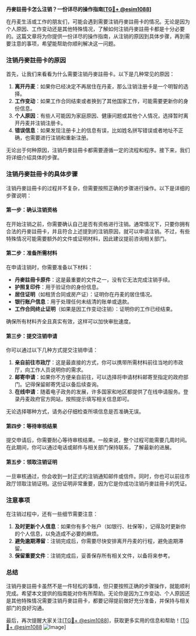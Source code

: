 **丹麥註冊卡怎么注销？一份详尽的操作指南[[TG💪+ @esim1088](https://t.me/s/esim1088)]**

在丹麦生活或工作的朋友们，可能会遇到需要注销丹麥註冊卡的情况。无论是因为个人原因、工作变动还是其他特殊情况，了解如何注销丹麥註冊卡都是十分必要的。这篇文章将为你提供一份详尽的操作指南，从注销的原因到具体步骤，再到需要注意的事项，希望能帮助你顺利解决这一问题。

### 注销丹麥註冊卡的原因

首先，让我们来看看为什么需要注销丹麥註冊卡。以下是几种常见的原因：

1. **离开丹麦**：如果你已经决定不再居住在丹麦，那么注销注册卡是一个明智的选择。
2. **工作变动**：如果工作合同结束或者换到了其他国家工作，可能需要更新你的身份信息。
3. **个人原因**：有些人可能因为家庭原因、健康问题或其他个人情况，选择暂时离开丹麦并注销注册卡。
4. **错误信息**：如果发现注册卡上的信息有误，比如姓名拼写错误或者地址不正确，也需要进行注销和重新注册。

无论出于何种原因，注销丹麥註冊卡都需要遵循一定的流程和程序。接下来，我们将详细介绍具体的步骤。

### 注销丹麥註冊卡的具体步骤

注销丹麥註冊卡的过程并不复杂，但需要按照正确的步骤进行操作。以下是详细的步骤说明：

#### 第一步：确认注销资格

在开始注销之前，你需要确认自己是否有资格进行注销。通常情况下，只要你拥有合法的丹麥註冊卡，并且符合上述提到的注销原因，就可以申请注销。不过，有些特殊情况可能需要额外的文件或证明材料，因此建议提前咨询相关部门。

#### 第二步：准备所需材料

在申请注销时，你需要准备以下材料：

- **丹麥註冊卡原件**：这是最重要的文件之一，没有它无法完成注销手续。
- **护照复印件**：用于验证你的身份信息。
- **居住证明**（如租赁合同或房产证）：证明你在丹麦的居住情况。
- **银行账户信息**：用于处理任何未结清的账单或退款。
- **工作合同终止证明**（如果是因工作变动注销）：证明你的工作已经结束。

确保所有材料齐全且真实有效，这样可以加快审批速度。

#### 第三步：提交注销申请

你可以通过以下几种方式提交注销申请：

1. **亲自前往市政厅**：这是最直接的方式，你可以携带所需材料前往当地的市政厅，向工作人员说明你的需求。
2. **邮寄申请**：如果你不方便亲自前往，可以选择将申请材料邮寄至指定的政府部门。记得保留邮寄凭证以备后续查询。
3. **在线申请**：随着电子政务的发展，许多国家和地区都提供了在线申请服务。登录丹麦政府官方网站，按照提示填写相关信息即可。

无论选择哪种方式，请务必仔细检查所填信息是否准确无误。

#### 第四步：等待审核结果

提交申请后，你需要耐心等待审核结果。一般来说，整个过程可能需要几周时间。在此期间，你可以通过电话或邮件与相关部门保持联系，了解最新的进展。

#### 第五步：领取注销证明

一旦审核通过，你会收到一封正式的注销通知邮件或信件。同时，你也可以前往市政厅领取注销证明。这份证明非常重要，因为它是你成功注销丹麥註冊卡的凭证。

### 注意事项

在注销过程中，还有一些细节需要注意：

1. **及时更新个人信息**：如果你有多个账户（如银行、社保等），记得及时更新你的个人信息，以免造成不必要的麻烦。
2. **避免逾期滞留**：注销完成后，你需要尽快安排离开丹麦的行程，避免逾期滞留。
3. **保留重要文件**：注销完成后，妥善保存所有相关文件，以备将来参考。

### 总结

注销丹麥註冊卡虽然不是一件轻松的事情，但只要按照正确的步骤操作，就能顺利完成。希望本文提供的指南能对你有所帮助。无论你是因为工作变动、个人原因还是其他特殊情况需要注销丹麥註冊卡，都要记得提前做好充分准备，并保持与相关部门的良好沟通。

最后，再次提醒大家关注[[TG💪+ @esim1088](https://t.me/s/esim1088)]，获取更多实用的信息和帮助！[[TG💪+ @esim1088](https://t.me/s/esim1088) ![Image](https://i.postimg.cc/4NQfJmqS/Snipaste-2025-05-13-00-14-12.png)]